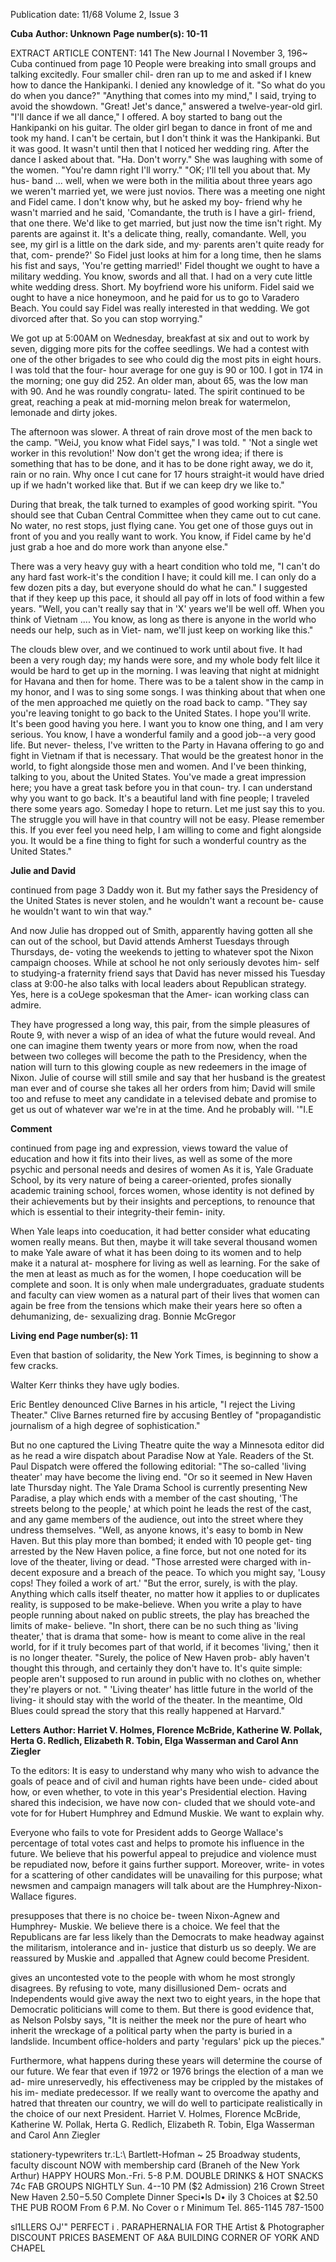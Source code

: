Publication date: 11/68
Volume 2, Issue 3

**Cuba**
**Author: Unknown**
**Page number(s): 10-11**

EXTRACT ARTICLE CONTENT:
141 The New Journal I November 3, 196~ 
Cuba 
continued from page 10 
People were breaking into small groups 
and talking excitedly. Four smaller chil-
dren ran up to me and asked if I knew how 
to dance the Hankipanki. I denied any 
knowledge of it. "So what do you do when 
you dance?" 
"Anything that comes into my mind," I 
said, trying to avoid the showdown. 
"Great! Jet's dance," answered a twelve-year-old girl. 
"I'll dance if we all dance," I offered. 
A boy started to bang out the Hankipanki 
on his guitar. The older girl began to 
dance in front of me and took my hand. I 
can't be certain, but I don't think it was 
the Hankipanki. But it was good. It wasn't 
until then that I noticed her wedding ring. 
After the dance I asked about that. 
"Ha. Don't worry." She was laughing 
with some of the women. 
"You're damn right I'll worry." 
"OK; I'll tell you about that. My hus-
band ... well, when we were both in the 
militia about three years ago we weren't 
married yet, we were just novios. There 
was a meeting one night and Fidel came. I 
don't know why, but he asked my boy-
friend why he wasn't married and he said, 
'Comandante, the truth is I have a girl-
friend, that one there. We'd like to get 
married, but just now the time isn't right. 
My parents are against it. It's a delicate 
thing, really, comandante. Well, you see, 
my girl is a little on the dark side, and my· 
parents aren't quite ready for that, com-
prende?' So Fidel just looks at him for a 
long time, then he slams his fist and says, 
'You're getting married!' Fidel thought we 
ought to have a military wedding. You 
know, swords and all that. I had on a very 
cute little white wedding dress. Short. My 
boyfriend wore his uniform. Fidel said we 
ought to have a nice honeymoon, and he 
paid for us to go to Varadero Beach. You 
could say Fidel was really interested in 
that wedding. We got divorced after that. 
So you can stop worrying." 


We got up at 5:00AM on Wednesday, 
breakfast at six and out to work by seven, 
digging more pits for the coffee seedlings. 
We had a contest with one of the other 
brigades to see who could dig the most pits 
in eight hours. I was told that the four-
hour average for one guy is 90 or 100. I 
got in 174 in the morning; one guy did 252. 
An older man, about 65, was the low man 
with 90. And he was roundly congratu-
lated. The spirit continued to be great, 
reaching a peak at mid-morning melon 
break for watermelon, lemonade and 
dirty jokes. 

The afternoon was slower. A threat of 
rain drove most of the men back to the 
camp. "WeiJ, you know what Fidel says," 
I was told. " 'Not a single wet worker in 
this revolution!' Now don't get the wrong 
idea; if there is something that has to be 
done, and it has to be done right away, 
we do it, rain or no rain. Why once I cut 
cane for 17 hours straight-it would have 
dried up if we hadn't worked like that. 
But if we can keep dry we like to." 

During that break, the talk turned to 
examples of good working spirit. 
"You should see that Cuban Central 
Committee when they came out to cut 
cane. No water, no rest stops, just flying 
cane. You get one of those guys out in 
front of you and you really want to work. 
You know, if Fidel came by he'd just grab 
a hoe and do more work than anyone else." 

There was a very heavy guy with a heart 
condition who told me, "I can't do any 
hard fast work-it's the condition I have; 
it could kill me. I can only do a few dozen 
pits a day, but everyone should do what 
he can." I suggested that if they keep up 
this pace, it should all pay off in lots of 
food within a few years. "Well, you can't 
really say that in 'X' years we'll be well 
off. When you think of Vietnam .... You 
know, as long as there is anyone in the 
world who needs our help, such as in Viet-
nam, we'll just keep on working like this." 

The clouds blew over, and we continued 
to work until about five. It had been a 
very rough day; my hands were sore, and 
my whole body felt lilce it would be hard 
to get up in the morning. I was leaving 
that night at midnight for Havana and then 
for home. There was to be a talent show 
in the camp in my honor, and I was to 
sing some songs. I was thinking about that 
when one of the men approached me 
quietly on the road back to camp. "They 
say you're leaving tonight to go back to 
the United States. I hope you'll write. It's 
been good having you here. I want you to 
know one thing, and I am very serious. 
You know, I have a wonderful family and 
a good job--a very good life. But never-
theless, I've written to the Party in Havana 
offering to go and fight in Vietnam if that 
is necessary. That would be the greatest 
honor in the world, to fight alongside those 
men and women. And I've been thinking, 
talking to you, about the United States. 
You've made a great impression here; you 
have a great task before you in that coun-
try. I can understand why you want to go 
back. It's a beautiful land with fine people; 
I traveled there some years ago. Someday 
I hope to return. Let me just say this to 
you. The struggle you will have in that 
country will not be easy. Please remember 
this. If you ever feel you need help, I 
am willing to come and fight alongside 
you. It would be a fine thing to fight for 
such a wonderful country as the United 
States."


**Julie and David**

continued from page 3 
Daddy won it. But my father says the 
Presidency of the United States is never 
stolen, and he wouldn't want a recount be-
cause he wouldn't want to win that way." 

And now Julie has dropped out of 
Smith, apparently having gotten all she 
can out of the school, but David attends 
Amherst Tuesdays through Thursdays, de-
voting the weekends to jetting to whatever 
spot the Nixon campaign chooses. While at 
school he not only seriously devotes him-
self to studying-a fraternity friend says 
that David has never missed his Tuesday 
class at 9:00-he also talks with local 
leaders about Republican strategy. Yes, 
here is a coUege spokesman that the Amer-
ican working class can admire. 

They have progressed a long way, this 
pair, from the simple pleasures of Route 9, 
with never a wisp of an idea of what the 
future would reveal. And one can imagine 
them twenty years or more from now, 
when the road between two colleges will 
become the path to the Presidency, when 
the nation will turn to this glowing couple 
as new redeemers in the image of Nixon. 
Julie of course will still smile and say that 
her husband is the greatest man ever and 
of course she takes all her orders from 
him; David will smile too and refuse to 
meet any candidate in a televised debate 
and promise to get us out of whatever 
war we're in at the time. And he probably 
will. '"I.E 


**Comment**

continued from page 
ing and expression, views toward the value 
of education and how it fits into their 
lives, as well as some of the more psychic 
and personal needs and desires of women 
As it is, Yale Graduate School, by its very 
nature of being a career-oriented, profes 
sionally academic training school, forces 
women, whose identity is not defined by 
their achievements but by their insights 
and perceptions, to renounce that which is 
essential to their integrity-their femin-
inity. 

When Yale leaps into coeducation, it 
had better consider what educating women 
really means. But then, maybe it will take 
several thousand women to make Yale 
aware of what it has been doing to its 
women and to help make it a natural at-
mosphere for living as well as learning. 
For the sake of the men at least as much 
as for the women, I hope coeducation will 
be complete and soon. It is only when 
male undergraduates, graduate students 
and faculty can view women as a natural 
part of their lives that women can again 
be free from the tensions which make their 
years here so often a dehumanizing, de-
sexualizing drag. 
Bonnie McGregor 


**Living end**
**Page number(s): 11**

Even that bastion of solidarity, the New 
York Times, is beginning to show a few 
cracks. 

Walter Kerr thinks they have ugly 
bodies. 

Eric Bentley denounced Clive Barnes in 
his article, "I reject the Living Theater." 
Clive Barnes returned fire by accusing 
Bentley of "propagandistic journalism of 
a high degree of sophistication." 

But no one captured the Living Theatre 
quite the way a Minnesota editor did as he 
read a wire dispatch about Paradise Now 
at Yale. Readers of the St. Paul Dispatch 
were offered the following editorial: 
"The so-called 'living theater' may have 
become the living end. 
"Or so it seemed in New Haven late 
Thursday night. The Yale Drama School 
is currently presenting New Paradise, a 
play which ends with a member of the cast 
shouting, 'The streets belong to the people,' 
at which point he leads the rest of the cast, 
and any game members of the audience, 
out into the street where they undress 
themselves. 
"Well, as anyone knows, it's easy to 
bomb in New Haven. But this play more 
than bombed; it ended with 10 people get-
ting arrested by the New Haven police, a 
fine force, but not one noted for its love of 
the theater, living or dead. 
"Those arrested were charged with in-
decent exposure and a breach of the peace. 
To which you might say, 'Lousy cops! 
They foiled a work of art.' 
"But the error, surely, is with the play. 
Anything which calls itself theater, no 
matter how it applies to or duplicates 
reality, is supposed to be make-believe. 
When you write a play to have people 
running about naked on public streets, the 
play has breached the limits of make-
believe. 
"In short, there can be no such thing as 
'living theater,' that is drama that some-
how is meant to come alive in the real 
world, for if it truly becomes part of that 
world, if it becomes 'living,' then it is no 
longer theater. 
"Surely, the police of New Haven prob-
ably haven't thought this through, and 
certainly they don't have to. It's quite 
simple: people aren't supposed to run 
around in public with no clothes on, 
whether they're players or not. 
" 'Living theater' has little future in the 
world of the living-
it should stay with 
the world of the theater. In the meantime, 
Old Blues could spread the story that this 
really happened at Harvard." 


**Letters**
**Author: Harriet V. Holmes, Florence McBride, Katherine W. Pollak, Herta G. Redlich, Elizabeth R. Tobin, Elga Wasserman and Carol Ann Ziegler**

To the editors: 
It is easy to understand why many who 
wish to advance the goals of peace and of 
civil and human rights have been unde-
cided about how, or even whether, to vote 
in this year's Presidential election. Having 
shared this indecision, we have now con-
cluded that we should vote-and vote for 
for Hubert Humphrey and Edmund 
Muskie. We want to explain why. 

Everyone who fails to vote for President 
adds to George Wallace's percentage of 
total votes cast and helps to promote his 
influence in the future. We believe that 
his powerful appeal to prejudice and 
violence must be repudiated now, before 
it gains further support. Moreover, write-
in votes for a scattering of other candidates 
will be unavailing for this purpose; what 
newsmen and campaign managers will talk 
about are the Humphrey-Nixon-Wallace 
figures. 

presupposes that there is no choice be-
tween Nixon-Agnew and Humphrey-
Muskie. We believe there is a choice. We 
feel that the Republicans are far less likely 
than the Democrats to make headway 
against the militarism, intolerance and in-
justice that disturb us so deeply. We are 
reassured by Muskie and .appalled that 
Agnew could become President. 

gives an uncontested vote to the people 
with whom he most strongly disagrees. By 
refusing to vote, many disillusioned Dem-
ocrats and Independents would give away 
the next two to eight years, in the hope that 
Democratic politicians will come to them. 
But there is good evidence that, as Nelson 
Polsby says, "It is neither the meek nor the 
pure of heart who inherit the wreckage of 
a political party when the party is buried 
in a landslide. Incumbent office-holders 
and party 'regulars' pick up the pieces." 

Furthermore, what happens during 
these years will determine the course of 
our future. We fear that even if 1972 or 
1976 brings the election of a man we ad-
mire unreservedly, his effectiveness may 
be crippled by the mistakes of his im-
mediate predecessor. If we really want to 
overcome the apathy and hatred that 
threaten our country, we will do well to 
participate realistically in the choice of 
our next President. 
Harriet V. Holmes, Florence McBride, 
Katherine W. Pollak, Herta G. Redlich, 
Elizabeth R. Tobin, Elga Wasserman and 
Carol Ann Ziegler 



stationery-typewriters 
tr.:L:\ Bartlett-Hofman 
~ 25 Broadway 
students, faculty discount NOW with membership card 
(Braneh of the New York Arthur) 
HAPPY HOURS 
Mon.-Fri. 5-8 P.M. 
DOUBLE DRINKS & HOT SNACKS 
74c 
FAB GROUPS NIGHTLY 
Sun. 4--10 PM ($2 Admission) 
216 Crown Street New Haven 
$2.50-$5.50 
Complete Dinner Speci•ls D• ily 
3 Choices at $2.50 
THE PUB ROOM 
From 6 P.M. 
No Cover o r Minimum 
Tel. 865-1145 787-1500 

sl1LLERS OJ'" 
PERFECT i 
. 
PARAPHERNALIA 
FOR THE 
Artist & Photographer 
DISCOUNT PRICES 
BASEMENT OF A&A BUILDING 
CORNER OF YORK AND CHAPEL
